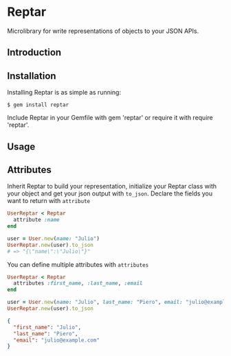 Reptar
====

Microlibrary for write representations of objects to your JSON APIs.

## Introduction



## Installation

Installing Reptar is as simple as running:

```
$ gem install reptar
```

Include Reptar in your Gemfile with gem 'reptar' or require it with require 'reptar'.

Usage
-----

## Attributes

Inherit Reptar to build your representation, initialize your Reptar class with your object and get your json output with `to_json`. Declare the fields you want to return with `attribute`

```ruby
UserReptar < Reptar
  attribute :name
end

user = User.new(name: "Julio")
UserReptar.new(user).to_json
# => "{\"name\":\"Julio\"}"
```

You can define multiple attributes with `attributes`

```ruby
UserReptar < Reptar
  attributes :first_name, :last_name, :email
end

user = User.new(name: "Julio", last_name: "Piero", email: "julio@example.com")
UserReptar.new(user).to_json
```

```json
{
  "first_name": "Julio",
  "last_name": "Piero",
  "email": "julio@example.com"
}
```

